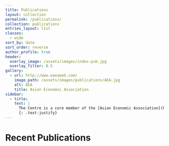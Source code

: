 ```yaml
---
title: Publications
layout: collection
permalink: /publications/
collection: publications
entries_layout: list
classes: 
  - wide
sort_by: date
sort_order: reverse
author_profile: true
header:
  overlay_image: /assets/images/index-pub.jpg
  overlay_filter: 0.5    
gallery:
  - url: http://www.eaeaweb.com/
    image_path: /assets/images/publications/AEA.jpg
    alt: AEA
    title: Asian Economic Association
sidebar:
  - title:
    text: |
      The Centre is a core member of the [Asian Economic Association](http://www.eaeaweb.com/). Founded in 1987, it was the first international academic organization to focus on the economies of East Asia. Our Centre served as the Secretariat of the Association. Since 1990, our Centre has jointly published the Association’s Asian Economic Journal together with our partner in Japan. The ISI has accepted the Journal for coverage in 2008.
      {: .text-justify}
---
```


# Recent Publications

<!-- publications list sort by date below -->

